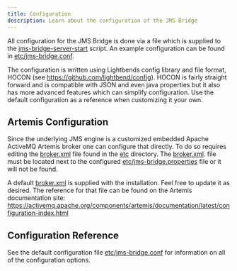 ```yaml
---
title: Configuration
description: Learn about the configuration of the JMS Bridge
---
```


All configuration for the JMS Bridge is done via a file which is supplied to the [jms-bridge-server-start](https://github.com/confluentinc/csid-jms-bridge/tree/master/bin/jms-bridge-server-start) script.
An example configuration can be found in [etc/jms-bridge.conf](https://github.com/confluentinc/csid-jms-bridge/tree/master/config/jms-bridge.conf).

The configuration is written using Lightbends config library and file format, HOCON (see https://github.com/lightbend/config).
HOCON is fairly straight forward and is compatible with JSON and even java properties but it also has more advanced features which can simplify configuration.
Use the default configuration as a reference when customizing it your own.

## Artemis Configuration

Since the underlying JMS engine is a customized embedded Apache ActiveMQ Artemis broker one can configure that directly.
To do so requires editing the [broker.xml](https://github.com/confluentinc/csid-jms-bridge/tree/master/config/broker.xml) file found in the [etc](https://github.com/confluentinc/csid-jms-bridge/tree/master/config) directory.
The [broker.xml](https://github.com/confluentinc/csid-jms-bridge/tree/master/config/broker.xml). file must be located next to the configured [etc/jms-bridge.properties](https://github.com/confluentinc/csid-jms-bridge/tree/master/config/jms-bridge.properties.template) file or it will not be found.

A default [broker.xml](https://github.com/confluentinc/csid-jms-bridge/tree/master/config/broker.xml) is supplied with the installation.
Feel free to update it as desired.
The reference for that file can be found on the Artemis documentation site:
https://activemq.apache.org/components/artemis/documentation/latest/configuration-index.html

## Configuration Reference

See the default configuration file [etc/jms-bridge.conf](https://github.com/confluentinc/csid-jms-bridge/tree/master/config/jms-bridge.conf) for information on all of the configuration options.